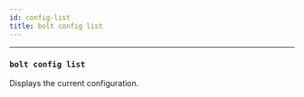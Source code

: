 ```yaml
---
id: config-list
title: bolt config list
---
```


---

### **`bolt config list`**

Displays the current configuration.

